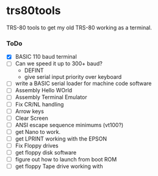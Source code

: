 # trs80tools
TRS-80 tools to get my old TRS-80 working as a terminal.



### ToDo
- [x] BASIC 110 baud terminal
- [ ] Can we speed it up to 300+ baud?
    - DEFINT
    - give serial input priority over keyboard
- [ ] write a BASIC serial loader for machine code software
- [ ] Assembly Hello WOrld
- [ ] Assembly Terminal Emulator
- [ ] Fix CR/NL handling
- [ ] Arrow keys
- [ ] Clear Screen
- [ ] ANSI escape sequence minimums (vt100?)
- [ ] get Nano to work.
- [ ] get LPRINT working with the EPSON
- [ ] Fix Floppy drives
- [ ] get floppy disk software
- [ ] figure out how to launch from boot ROM
- [ ] get floppy Tape drive working with
